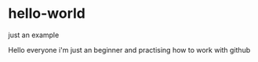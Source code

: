 # hello-world
just an example

Hello everyone i'm just an beginner and practising how to work with github
